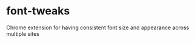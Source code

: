 # font-tweaks
Chrome extension for having consistent font size and appearance across multiple sites
